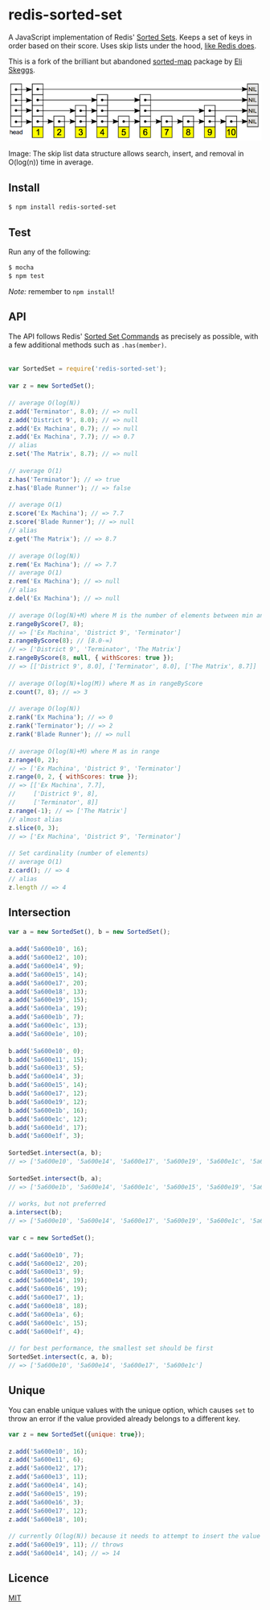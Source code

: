 # redis-sorted-set

A JavaScript implementation of Redis' [Sorted Sets](https://redis.io/commands#sorted_set). Keeps a set of keys in order based on their score. Uses skip lists under the hood, [like Redis does](http://stackoverflow.com/a/9626334/638546).

This is a fork of the brilliant but abandoned [sorted-map](https://www.npmjs.com/package/sorted-map) package by [Eli Skeggs](https://github.com/skeggse).

![A Skip List](/doc/skip-list.png?raw=true)

Image: The skip list data structure allows search, insert, and removal in O(log(n)) time in average.

## Install

```sh
$ npm install redis-sorted-set
```


## Test

Run any of the following:

```sh
$ mocha
$ npm test
```

_Note:_ remember to `npm install`!


## API

The API follows Redis' [Sorted Set Commands](https://redis.io/commands#sorted_set) as precisely as possible, with a few additional methods such as `.has(member)`.

```js

var SortedSet = require('redis-sorted-set');

var z = new SortedSet();

// average O(log(N))
z.add('Terminator', 8.0); // => null
z.add('District 9', 8.0); // => null
z.add('Ex Machina', 0.7); // => null
z.add('Ex Machina', 7.7); // => 0.7
// alias
z.set('The Matrix', 8.7); // => null

// average O(1)
z.has('Terminator'); // => true
z.has('Blade Runner'); // => false

// average O(1)
z.score('Ex Machina'); // => 7.7
z.score('Blade Runner'); // => null
// alias
z.get('The Matrix'); // => 8.7

// average O(log(N))
z.rem('Ex Machina'); // => 7.7
// average O(1)
z.rem('Ex Machina'); // => null
// alias
z.del('Ex Machina'); // => null

// average O(log(N)+M) where M is the number of elements between min and max
z.rangeByScore(7, 8);
// => ['Ex Machina', 'District 9', 'Terminator']
z.rangeByScore(8); // [8.0-∞)
// => ['District 9', 'Terminator', 'The Matrix']
z.rangeByScore(8, null, { withScores: true });
// => [['District 9', 8.0], ['Terminator', 8.0], ['The Matrix', 8.7]]

// average O(log(N)+log(M)) where M as in rangeByScore
z.count(7, 8); // => 3

// average O(log(N))
z.rank('Ex Machina'); // => 0
z.rank('Terminator'); // => 2
z.rank('Blade Runner'); // => null

// average O(log(N)+M) where M as in range
z.range(0, 2);
// => ['Ex Machina', 'District 9', 'Terminator']
z.range(0, 2, { withScores: true });
// => [['Ex Machina', 7.7],
//     ['District 9', 8],
//     ['Terminator', 8]]
z.range(-1); // => ['The Matrix']
// almost alias
z.slice(0, 3);
// => ['Ex Machina', 'District 9', 'Terminator']

// Set cardinality (number of elements)
// average O(1)
z.card(); // => 4
// alias
z.length // => 4

```


## Intersection

```js
var a = new SortedSet(), b = new SortedSet();

a.add('5a600e10', 16);
a.add('5a600e12', 10);
a.add('5a600e14', 9);
a.add('5a600e15', 14);
a.add('5a600e17', 20);
a.add('5a600e18', 13);
a.add('5a600e19', 15);
a.add('5a600e1a', 19);
a.add('5a600e1b', 7);
a.add('5a600e1c', 13);
a.add('5a600e1e', 10);

b.add('5a600e10', 0);
b.add('5a600e11', 15);
b.add('5a600e13', 5);
b.add('5a600e14', 3);
b.add('5a600e15', 14);
b.add('5a600e17', 12);
b.add('5a600e19', 12);
b.add('5a600e1b', 16);
b.add('5a600e1c', 12);
b.add('5a600e1d', 17);
b.add('5a600e1f', 3);

SortedSet.intersect(a, b);
// => ['5a600e10', '5a600e14', '5a600e17', '5a600e19', '5a600e1c', '5a600e15', '5a600e1b']

SortedSet.intersect(b, a);
// => ['5a600e1b', '5a600e14', '5a600e1c', '5a600e15', '5a600e19', '5a600e10', '5a600e17']

// works, but not preferred
a.intersect(b);
// => ['5a600e10', '5a600e14', '5a600e17', '5a600e19', '5a600e1c', '5a600e15', '5a600e1b']

var c = new SortedSet();

c.add('5a600e10', 7);
c.add('5a600e12', 20);
c.add('5a600e13', 9);
c.add('5a600e14', 19);
c.add('5a600e16', 19);
c.add('5a600e17', 1);
c.add('5a600e18', 18);
c.add('5a600e1a', 6);
c.add('5a600e1c', 15);
c.add('5a600e1f', 4);

// for best performance, the smallest set should be first
SortedSet.intersect(c, a, b);
// => ['5a600e10', '5a600e14', '5a600e17', '5a600e1c']
```


## Unique

You can enable unique values with the unique option, which causes `set` to throw an error if the value provided already belongs to a different key.

```js
var z = new SortedSet({unique: true});

z.add('5a600e10', 16);
z.add('5a600e11', 6);
z.add('5a600e12', 17);
z.add('5a600e13', 11);
z.add('5a600e14', 14);
z.add('5a600e15', 19);
z.add('5a600e16', 3);
z.add('5a600e17', 12);
z.add('5a600e18', 10);

// currently O(log(N)) because it needs to attempt to insert the value
z.add('5a600e19', 11); // throws
z.add('5a600e14', 14); // => 14
```


## Licence

[MIT](LICENSE)
